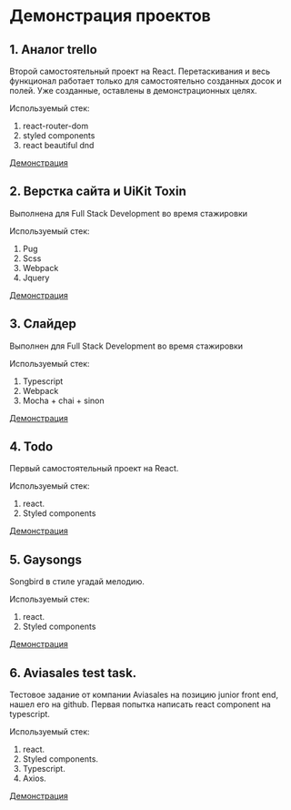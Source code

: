 # Демонстрация проектов

## 1. Аналог trello

Второй самостоятельный проект на React. 
Перетаскивания и весь функционал работает только для самостоятельно созданных досок и полей.
Уже созданные, оставлены в демонстрационных целях.

Используемый стек:
1. react-router-dom
2. styled components
3. react beautiful dnd


[Демонстрация](https://ivanushkapr.github.io/trello/)

## 2. Верстка сайта и UiKit Toxin

Выполнена для Full Stack Development во время стажировки

Используемый стек:
1. Pug
2. Scss
3. Webpack
4. Jquery

[Демонстрация](https://ivanushkapr.github.io/hotel/)

## 3. Слайдер 

Выполнен для Full Stack Development во время стажировки

Используемый стек:
1. Typescript
2. Webpack
3. Mocha + chai + sinon

[Демонстрация](https://ivanushkapr.github.io/slider/)

## 4. Todo 

Первый самостоятельный проект на React.

Используемый стек:
1. react.
2. Styled components


[Демонстрация](https://ivanushkapr.github.io/todo/)

## 5. Gaysongs

Songbird в стиле угадай мелодию.

Используемый стек:
1. react.
2. Styled components


[Демонстрация](https://ivanushkapr.github.io/gaysongs/)

## 6. Aviasales test task.

Тестовое задание от компании Aviasales на позицию junior front end, нашел его на github.
Первая попытка написать react component на typescript. 

Используемый стек:
1. react.
2. Styled components.
3. Typescript.
4. Axios.

[Демонстрация](https://ivanushkapr.github.io/aviasales/)
